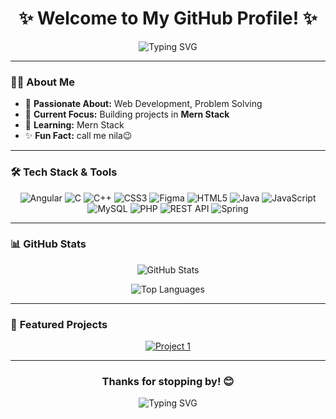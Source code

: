 <h1 align="center">✨ Welcome to My GitHub Profile! ✨</h1>
<p align="center">
  <img src="https://readme-typing-svg.herokuapp.com?font=Fira+Code&size=28&pause=1000&color=1A73E8&center=true&vCenter=true&width=800&lines=Hi+there!+I'm+Nilakshi+Madubashini+👋;Passionate+about+Coding+%26+Open+Source;Always+learning+new+things+every+day!+🚀" alt="Typing SVG" />
</p>

---

### 👩‍💻 **About Me**
- 🌟 **Passionate About:** Web Development, Problem Solving
- 🎯 **Current Focus:** Building projects in **Mern Stack**
- 🌱 **Learning:** Mern Stack
- ✨ **Fun Fact:** call me nila😉
---

### 🛠️ **Tech Stack & Tools**
<p align="center">
  <img src="https://img.shields.io/badge/Angular-DD0031?style=flat&logo=angular&logoColor=white" alt="Angular" />
  <img src="https://img.shields.io/badge/C-00599C?style=flat&logo=c&logoColor=white" alt="C" />
  <img src="https://img.shields.io/badge/C++-00599C?style=flat&logo=c%2B%2B&logoColor=white" alt="C++" />
  <img src="https://img.shields.io/badge/CSS3-1572B6?style=flat&logo=css3&logoColor=white" alt="CSS3" />
  <img src="https://img.shields.io/badge/Figma-F24E1E?style=flat&logo=figma&logoColor=white" alt="Figma" />
  <img src="https://img.shields.io/badge/HTML5-E34F26?style=flat&logo=html5&logoColor=white" alt="HTML5" />
  <img src="https://img.shields.io/badge/Java-ED8B00?style=flat&logo=openjdk&logoColor=white" alt="Java" />
  <img src="https://img.shields.io/badge/JavaScript-323330?style=flat&logo=javascript&logoColor=F7DF1E" alt="JavaScript" />
  <img src="https://img.shields.io/badge/MySQL-005C84?style=flat&logo=mysql&logoColor=white" alt="MySQL" />
  <img src="https://img.shields.io/badge/PHP-777BB4?style=flat&logo=php&logoColor=white" alt="PHP" />
  <img src="https://img.shields.io/badge/Rest%20API-FF5722?style=flat&logo=postman&logoColor=white" alt="REST API" />
  <img src="https://img.shields.io/badge/Spring-6DB33F?style=flat&logo=spring&logoColor=white" alt="Spring" />
</p>


---

### 📊 **GitHub Stats**
<p align="center">
  <img src="https://github-readme-stats.vercel.app/api?username=madubashinii&show_icons=true&theme=radical" alt="GitHub Stats" />
</p>
<!-- 
<p align="center">
  <img src="https://github-readme-streak-stats.herokuapp.com/?user=madubashinii&theme=radical" alt="GitHub Streak" />
</p>
-->
<p align="center">
  <img src="https://github-readme-stats.vercel.app/api/top-langs/?username=madubashinii&layout=compact&theme=radical" alt="Top Languages" />
</p>
 
---

### 🚀 **Featured Projects**
<p align="center">
  <a href="https://github.com/madubashinii/AdminDashboard" target="_blank">
    <img src="https://github-readme-stats.vercel.app/api/pin/?username=madubashinii&repo=AdminDashboard&theme=radical" alt="Project 1" />
  </a>
</p>

---

<h3 align="center">Thanks for stopping by! 😊</h3>
<p align="center">
  <img src="https://readme-typing-svg.herokuapp.com?font=Fira+Code&size=22&pause=1000&color=1A73E8&center=true&vCenter=true&width=800&lines=Happy+Coding+🚀;" alt="Typing SVG" />
</p>
